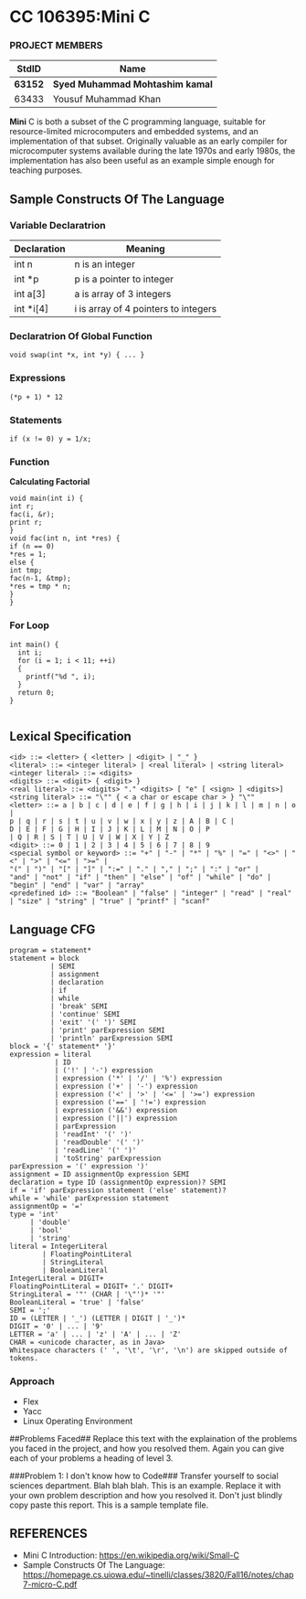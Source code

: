 # CC 106395:Mini C #

### PROJECT MEMBERS ###
StdID | Name
------------ | -------------
**63152** | **Syed Muhammad Mohtashim kamal** <!--this is the group leader in bold-->
63433 | Yousuf Muhammad Khan
<!-- Replace name and student ids with acutal group member names and ids-->
**Mini** C is both a subset of the C programming language, suitable for resource-limited microcomputers and embedded systems, and an implementation of that subset. Originally valuable as an early compiler for microcomputer systems available during the late 1970s and early 1980s, the implementation has also been useful as an example simple enough for teaching purposes.

## Sample Constructs Of The Language ##

### Variable Declaratrion ##

**Declaration** | **Meaning**
------------ | -------------
int n | n is an integer
int *p| p is a pointer to integer
int a[3]| a is array of 3 integers
int *i[4]| i is array of 4 pointers to integers


### Declaratrion Of Global Function ##
```
void swap(int *x, int *y) { ... }
```

### Expressions ##
```
(*p + 1) * 12
```
### Statements ##
```
if (x != 0) y = 1/x;
```

### Function ##

**Calculating Factorial**
```
void main(int i) {
int r;
fac(i, &r);
print r;
}
void fac(int n, int *res) {
if (n == 0)
*res = 1;
else {
int tmp;
fac(n-1, &tmp);
*res = tmp * n;
}
}  
```
### For Loop ##
```
int main() {
  int i;
  for (i = 1; i < 11; ++i)
  {
    printf("%d ", i);
  }
  return 0;
}
 
```

## Lexical Specification ##
```
<id> ::= <letter> { <letter> | <digit> | "_" }
<literal> ::= <integer literal> | <real literal> | <string literal>
<integer literal> ::= <digits>
<digits> ::= <digit> { <digit> }
<real literal> ::= <digits> "." <digits> [ "e" [ <sign> ] <digits>]
<string literal> ::= "\"" { < a char or escape char > } "\""
<letter> ::= a | b | c | d | e | f | g | h | i | j | k | l | m | n | o |
p | q | r | s | t | u | v | w | x | y | z | A | B | C |
D | E | F | G | H | I | J | K | L | M | N | O | P
| Q | R | S | T | U | V | W | X | Y | Z
<digit> ::= 0 | 1 | 2 | 3 | 4 | 5 | 6 | 7 | 8 | 9
<special symbol or keyword> ::= "+" | "-" | "*" | "%" | "=" | "<>" | "<" | ">" | "<=" | ">=" |
"(" | ")" | "[" | "]" | ":=" | "." | "," | ";" | ":" | "or" |
"and" | "not" | "if" | "then" | "else" | "of" | "while" | "do" |
"begin" | "end" | "var" | "array"
<predefined id> ::= "Boolean" | "false" | "integer" | "read" | "real" | "size" | "string" | "true" | "printf" | "scanf"

```
## Language CFG ##

```
program = statement*
statement = block
          | SEMI
          | assignment
          | declaration
          | if
          | while
          | 'break' SEMI
          | 'continue' SEMI
          | 'exit' '(' ')' SEMI
          | 'print' parExpression SEMI
          | 'println' parExpression SEMI
block = '{' statement* '}'
expression = literal
           | ID
           | ('!' | '-') expression
           | expression ('*' | '/' | '%') expression
           | expression ('+' | '-') expression
           | expression ('<' | '>' | '<=' | '>=') expression
           | expression ('==' | '!=') expression
           | expression ('&&') expression
           | expression ('||') expression
           | parExpression
           | 'readInt' '(' ')'
           | 'readDouble' '(' ')'
           | 'readLine' '(' ')'
           | 'toString' parExpression
parExpression = '(' expression ')'
assignment = ID assignmentOp expression SEMI
declaration = type ID (assignmentOp expression)? SEMI
if = 'if' parExpression statement ('else' statement)?
while = 'while' parExpression statement
assignmentOp = '='
type = 'int'
     | 'double'
     | 'bool'
     | 'string'
literal = IntegerLiteral
        | FloatingPointLiteral
        | StringLiteral
        | BooleanLiteral
IntegerLiteral = DIGIT+
FloatingPointLiteral = DIGIT+ '.' DIGIT+
StringLiteral = '"' (CHAR | '\"')* '"'
BooleanLiteral = 'true' | 'false'
SEMI = ';'
ID = (LETTER | '_') (LETTER | DIGIT | '_')*
DIGIT = '0' | ... | '9'
LETTER = 'a' | ... | 'z' | 'A' | ... | 'Z'
CHAR = <unicode character, as in Java>
Whitespace characters (' ', '\t', '\r', '\n') are skipped outside of tokens. 
 ```

### Approach ###
-  Flex
-  Yacc
-  Linux Operating Environment

##Problems Faced##
Replace this text with the explaination of the problems you faced in the project, and how you resolved them. Again you can give each of your problems a heading of level 3.

###Problem 1: I don't know how to Code###
Transfer yourself to social sciences department. Blah blah blah. This is an example. Replace it with your own problem description and how you resolved it.
Don't just blindly copy paste this report. This is a sample template file.


## REFERENCES ##

- Mini C Introduction: https://en.wikipedia.org/wiki/Small-C
- Sample Constructs Of The Language: https://homepage.cs.uiowa.edu/~tinelli/classes/3820/Fall16/notes/chap7-micro-C.pdf
